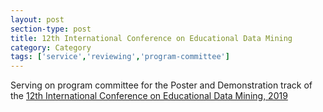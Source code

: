 ```yaml
---
layout: post
section-type: post
title: 12th International Conference on Educational Data Mining
category: Category
tags: ['service','reviewing','program-committee']
---
```

Serving on program committee for the Poster and Demonstration track of the [12th International Conference on Educational Data Mining, 2019](http://educationaldatamining.org/EDM2019/)

